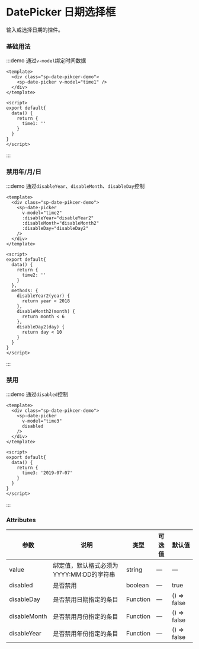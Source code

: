 # DatePicker 日期选择框

输入或选择日期的控件。

### 基础用法

:::demo 通过`v-model`绑定时间数据
```vue
<template>
  <div class="sp-date-pikcer-demo">
    <sp-date-picker v-model="time1" />
  </div>
</template>

<script>
export default{
  data() {
    return {
      time1: ''
    }
  }
}
</script>
```
:::

### 禁用年/月/日

:::demo 通过`disableYear`、`disableMonth`、`disableDay`控制
```vue
<template>
  <div class="sp-date-pikcer-demo">
    <sp-date-picker
      v-model="time2"
      :disableYear="disableYear2"
      :disableMonth="disableMonth2"
      :disableDay="disableDay2"
    />
  </div>
</template>

<script>
export default{
  data() {
    return {
      time2: ''
    }
  },
  methods: {
    disableYear2(year) {
      return year < 2018
    },
    disableMonth2(month) {
      return month < 6
    },
    disableDay2(day) {
      return day < 10
    }
  }
}
</script>
```
:::

### 禁用
:::demo 通过`disabled`控制
```vue
<template>
  <div class="sp-date-pikcer-demo">
    <sp-date-picker
      v-model="time3"
      disabled
    />
  </div>
</template>

<script>
export default{
  data() {
    return {
      time3: '2019-07-07'
    }
  }
}
</script>
```
:::

### Attributes
| 参数      | 说明    | 类型      | 可选值       | 默认值   |
|---------- |-------- |---------- |-------------  |-------- |
| value    | 绑定值，默认格式必须为YYYY:MM:DD的字符串   | string  | — | — |
| disabled | 是否禁用 | boolean | — | true |
| disableDay | 是否禁用日期指定的条目 | Function | — | () => false |
| disableMonth | 是否禁用月份指定的条目 | Function | — | () => false |
| disableYear | 是否禁用年份指定的条目 | Function | — | () => false |

<script>
export default{
  data() {
    return {
      time1: '2019-02-11',
      time2: '',
      time3: '2019-07-07'
    }
  },
  watch: {
    time1(val) {
      console.log(val)
    }
  },
  methods: {
    disableYear2(year) {
      return year < 2018
    },
    disableMonth2(month) {
      return month < 6
    },
    disableDay2(day) {
      return day < 10
    }
  }
}
</script>

<style>
.sp-date-pikcer-demo {
  width: 200px;
}
</style>